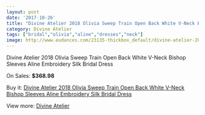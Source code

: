 ```yaml
---
layout: post
date: '2017-10-26'
title: "Divine Atelier 2018 Olivia Sweep Train Open Back White V-Neck Bishop Sleeves Aline Embroidery Silk Bridal Dress"
category: Divine Atelier
tags: ["bridal","olivia","aline","dresses","neck"]
image: http://www.eudances.com/23135-thickbox_default/divine-atelier-2018-olivia-sweep-train-open-back-white-v-neck-bishop-sleeves-aline-embroidery-silk-bridal-dress.jpg
---
```

Divine Atelier 2018 Olivia Sweep Train Open Back White V-Neck Bishop Sleeves Aline Embroidery Silk Bridal Dress

On Sales: **$368.98**
<a href="https://www.eudances.com/en/divine-atelier/7394-divine-atelier-2018-olivia-sweep-train-open-back-white-v-neck-bishop-sleeves-aline-embroidery-silk-bridal-dress.html"><amp-img layout="responsive" width="600" height="600" src="//www.eudances.com/23135-thickbox_default/divine-atelier-2018-olivia-sweep-train-open-back-white-v-neck-bishop-sleeves-aline-embroidery-silk-bridal-dress.jpg" alt="Divine Atelier 2018 Olivia Sweep Train Open Back White V-Neck Bishop Sleeves Aline Embroidery Silk Bridal Dress 0" /></a>
<a href="https://www.eudances.com/en/divine-atelier/7394-divine-atelier-2018-olivia-sweep-train-open-back-white-v-neck-bishop-sleeves-aline-embroidery-silk-bridal-dress.html"><amp-img layout="responsive" width="600" height="600" src="//www.eudances.com/23141-thickbox_default/divine-atelier-2018-olivia-sweep-train-open-back-white-v-neck-bishop-sleeves-aline-embroidery-silk-bridal-dress.jpg" alt="Divine Atelier 2018 Olivia Sweep Train Open Back White V-Neck Bishop Sleeves Aline Embroidery Silk Bridal Dress 1" /></a>
<a href="https://www.eudances.com/en/divine-atelier/7394-divine-atelier-2018-olivia-sweep-train-open-back-white-v-neck-bishop-sleeves-aline-embroidery-silk-bridal-dress.html"><amp-img layout="responsive" width="600" height="600" src="//www.eudances.com/23140-thickbox_default/divine-atelier-2018-olivia-sweep-train-open-back-white-v-neck-bishop-sleeves-aline-embroidery-silk-bridal-dress.jpg" alt="Divine Atelier 2018 Olivia Sweep Train Open Back White V-Neck Bishop Sleeves Aline Embroidery Silk Bridal Dress 2" /></a>
<a href="https://www.eudances.com/en/divine-atelier/7394-divine-atelier-2018-olivia-sweep-train-open-back-white-v-neck-bishop-sleeves-aline-embroidery-silk-bridal-dress.html"><amp-img layout="responsive" width="600" height="600" src="//www.eudances.com/23139-thickbox_default/divine-atelier-2018-olivia-sweep-train-open-back-white-v-neck-bishop-sleeves-aline-embroidery-silk-bridal-dress.jpg" alt="Divine Atelier 2018 Olivia Sweep Train Open Back White V-Neck Bishop Sleeves Aline Embroidery Silk Bridal Dress 3" /></a>
<a href="https://www.eudances.com/en/divine-atelier/7394-divine-atelier-2018-olivia-sweep-train-open-back-white-v-neck-bishop-sleeves-aline-embroidery-silk-bridal-dress.html"><amp-img layout="responsive" width="600" height="600" src="//www.eudances.com/23138-thickbox_default/divine-atelier-2018-olivia-sweep-train-open-back-white-v-neck-bishop-sleeves-aline-embroidery-silk-bridal-dress.jpg" alt="Divine Atelier 2018 Olivia Sweep Train Open Back White V-Neck Bishop Sleeves Aline Embroidery Silk Bridal Dress 4" /></a>
<a href="https://www.eudances.com/en/divine-atelier/7394-divine-atelier-2018-olivia-sweep-train-open-back-white-v-neck-bishop-sleeves-aline-embroidery-silk-bridal-dress.html"><amp-img layout="responsive" width="600" height="600" src="//www.eudances.com/23137-thickbox_default/divine-atelier-2018-olivia-sweep-train-open-back-white-v-neck-bishop-sleeves-aline-embroidery-silk-bridal-dress.jpg" alt="Divine Atelier 2018 Olivia Sweep Train Open Back White V-Neck Bishop Sleeves Aline Embroidery Silk Bridal Dress 5" /></a>
<a href="https://www.eudances.com/en/divine-atelier/7394-divine-atelier-2018-olivia-sweep-train-open-back-white-v-neck-bishop-sleeves-aline-embroidery-silk-bridal-dress.html"><amp-img layout="responsive" width="600" height="600" src="//www.eudances.com/23136-thickbox_default/divine-atelier-2018-olivia-sweep-train-open-back-white-v-neck-bishop-sleeves-aline-embroidery-silk-bridal-dress.jpg" alt="Divine Atelier 2018 Olivia Sweep Train Open Back White V-Neck Bishop Sleeves Aline Embroidery Silk Bridal Dress 6" /></a>

Buy it: [Divine Atelier 2018 Olivia Sweep Train Open Back White V-Neck Bishop Sleeves Aline Embroidery Silk Bridal Dress](https://www.eudances.com/en/divine-atelier/7394-divine-atelier-2018-olivia-sweep-train-open-back-white-v-neck-bishop-sleeves-aline-embroidery-silk-bridal-dress.html "Divine Atelier 2018 Olivia Sweep Train Open Back White V-Neck Bishop Sleeves Aline Embroidery Silk Bridal Dress")

View more: [Divine Atelier](https://www.eudances.com/en/115-divine-atelier "Divine Atelier")
